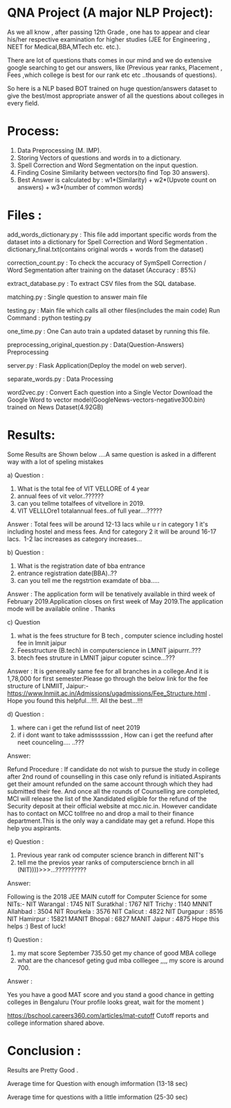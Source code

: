 # QNA Project (A major NLP Project):

As we all know , after passing 12th Grade , one has to appear and clear his/her respective examination for higher studies (JEE for Engineering , NEET for Medical,BBA,MTech etc. etc.).

There are lot of questions thats comes in our mind and we do extensive google searching to get our answers, like (Previous year ranks, Placement , Fees ,which college is best for our rank etc etc ..thousands of questions).

So here is a NLP based BOT trained on huge question/answers dataset to give the best/most appropriate answer of all the questions about colleges in every field.


# Process:
1. Data Preprocessing (M. IMP).
2. Storing Vectors of questions and words in to a dictionary.
3. Spell Correction and Word Segmentation on the input question.
4. Finding Cosine Similarity between vectors(to find Top 30 answers).
5. Best Answer is calculated by :
	w1*(Similarity) + w2*(Upvote count on answers) + w3*(number of common words)


# Files : 

add_words_dictionary.py : This file add important specific words from the dataset into a dictionary for Spell Correction and Word Segmentation . dictionary_final.txt(contains                               original words + words from the dataset)

correction_count.py :  To check the accuracy of SymSpell Correction /           
                      Word Segmentation after training on the dataset (Accuracy : 85%)

extract_database.py : To extract CSV files from the SQL database.

matching.py : Single question to answer main file

testing.py : Main file which calls all other files(includes the main code) 
			       Run Command : python testing.py 

one_time.py : One Can auto train a updated dataset by running this file.

preprocessing_original_question.py : Data(Question-Answers) Preprocessing

server.py : Flask Application(Deploy the model on web server).

separate_words.py : Data Processing

word2vec.py : Convert Each question into a Single Vector
               Download the Google Word to vector model(GoogleNews-vectors-negative300.bin) trained on News Dataset(4.92GB)

# Results:

Some Results are Shown below ....A same question is asked in a different way with a lot of speling mistakes 

a) Question : 

1. What is the total fee of VIT VELLORE of 4 year
2. annual fees of vit velor..??????
3. can you tellme totalfees of vitvellore in 2019.
4. VIT VELLLOre1 totalannual fees..of full year....?????

Answer : 
Total fees will be around 12-13 lacs while u r in category 1 it's including hostel and mess fees. And for category 2 it will be around 16-17 lacs.&nbsp; 1-2 lac increases as category increases...



b) Question :

1. What is the registration date of bba entrance
2. entrance registration date(BBA)..??
3. can you tell me the regstrtion examdate of bba.....

Answer :
The application form will be tenatively available in third week of February 2019.Application closes on first week of May 2019.The application mode will be available online . Thanks




c) Question
1. what is the fees structure for B tech , computer science including hostel fee in lmnit jaipur
2. Feesstructure (B.tech) in computerscience in LMNIT jaipurrr..???
3. btech fees struture in LMNIT jaipur coputer scince...???

Answer : 
It is genereally same fee for all branches in a college.And it is 1,78,000 for first semester.Please go through the below link for the fee structure of LNMIIT, Jaipur:- https://www.lnmiit.ac.in/Admissions/ugadmissions/Fee_Structure.html . Hope you found this helpful...!!!. All the best...!!!



d) Question : 

1. where can i get the refund list of neet 2019
2. if i dont want to take admissssssion , How can i get the 		reefund after neet counceling.... ..???

Answer: 

Refund Procedure : If candidate do not wish to pursue the study in college after 2nd round of counselling in this case only refund is initiated.Aspirants get their amount refunded on the same account through which they had submitted their fee.
And once all the rounds of Counselling are completed, MCI will release the list of the Xandidated eligible for the refund of the Security deposit at their official website at mcc.nic.in.
However candidate has to contact on MCC tollfree no and drop a mail to their finance department.This is the only way a candidate may get a refund. Hope this help you aspirants.


e) Question : 

1. Previous year rank od computer science branch in different NIT's
2. tell me the previos year ranks of computerscience brnch in all (NIT))))>>>...?????????? 

Answer:

Following is the 2018 JEE MAIN cutoff for Computer Science for some NITs:-
NIT Warangal : 1745
NIT Suratkhal : 1767
NIT Trichy : 1140
MNNIT Allahbad : 3504
NIT Rourkela : 3576
NIT Calicut : 4822
NIT Durgapur : 8516
NIT Hamirpur : 15821
MANIT Bhopal : 6827
MANIT Jaipur : 4875
Hope this helps :)
Best of luck!

f) Question :

1. my mat score September 735.50 get my chance of good MBA college
2. what are the chancesof geting gud mba colllegee ,,,, my score 	is around 700.

Answer :

Yes you have a good MAT score and you stand a good chance in getting colleges in Bengaluru (Your profile looks great, wait for the moment )

https://bschool.careers360.com/articles/mat-cutoff
Cutoff reports and college information shared above.


# Conclusion :

Results are Pretty Good .

Average time for Question with enough imformation (13-18 sec)

Average time for questions with a little imformation (25-30 sec)
